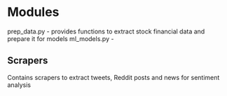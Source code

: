 # Modules
prep_data.py - provides functions to extract stock financial data and prepare it for models
ml_models.py - 

## Scrapers

Contains scrapers to extract tweets, Reddit posts and news for sentiment analysis

